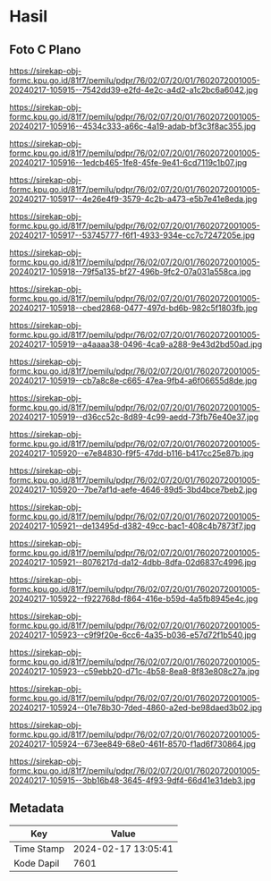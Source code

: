 # Hasil

## Foto C Plano

https://sirekap-obj-formc.kpu.go.id/81f7/pemilu/pdpr/76/02/07/20/01/7602072001005-20240217-105915--7542dd39-e2fd-4e2c-a4d2-a1c2bc6a6042.jpg

https://sirekap-obj-formc.kpu.go.id/81f7/pemilu/pdpr/76/02/07/20/01/7602072001005-20240217-105916--4534c333-a66c-4a19-adab-bf3c3f8ac355.jpg

https://sirekap-obj-formc.kpu.go.id/81f7/pemilu/pdpr/76/02/07/20/01/7602072001005-20240217-105916--1edcb465-1fe8-45fe-9e41-6cd7119c1b07.jpg

https://sirekap-obj-formc.kpu.go.id/81f7/pemilu/pdpr/76/02/07/20/01/7602072001005-20240217-105917--4e26e4f9-3579-4c2b-a473-e5b7e41e8eda.jpg

https://sirekap-obj-formc.kpu.go.id/81f7/pemilu/pdpr/76/02/07/20/01/7602072001005-20240217-105917--53745777-f6f1-4933-934e-cc7c7247205e.jpg

https://sirekap-obj-formc.kpu.go.id/81f7/pemilu/pdpr/76/02/07/20/01/7602072001005-20240217-105918--79f5a135-bf27-496b-9fc2-07a031a558ca.jpg

https://sirekap-obj-formc.kpu.go.id/81f7/pemilu/pdpr/76/02/07/20/01/7602072001005-20240217-105918--cbed2868-0477-497d-bd6b-982c5f1803fb.jpg

https://sirekap-obj-formc.kpu.go.id/81f7/pemilu/pdpr/76/02/07/20/01/7602072001005-20240217-105919--a4aaaa38-0496-4ca9-a288-9e43d2bd50ad.jpg

https://sirekap-obj-formc.kpu.go.id/81f7/pemilu/pdpr/76/02/07/20/01/7602072001005-20240217-105919--cb7a8c8e-c665-47ea-9fb4-a6f06655d8de.jpg

https://sirekap-obj-formc.kpu.go.id/81f7/pemilu/pdpr/76/02/07/20/01/7602072001005-20240217-105919--d36cc52c-8d89-4c99-aedd-73fb76e40e37.jpg

https://sirekap-obj-formc.kpu.go.id/81f7/pemilu/pdpr/76/02/07/20/01/7602072001005-20240217-105920--e7e84830-f9f5-47dd-b116-b417cc25e87b.jpg

https://sirekap-obj-formc.kpu.go.id/81f7/pemilu/pdpr/76/02/07/20/01/7602072001005-20240217-105920--7be7af1d-aefe-4646-89d5-3bd4bce7beb2.jpg

https://sirekap-obj-formc.kpu.go.id/81f7/pemilu/pdpr/76/02/07/20/01/7602072001005-20240217-105921--de13495d-d382-49cc-bac1-408c4b7873f7.jpg

https://sirekap-obj-formc.kpu.go.id/81f7/pemilu/pdpr/76/02/07/20/01/7602072001005-20240217-105921--8076217d-da12-4dbb-8dfa-02d6837c4996.jpg

https://sirekap-obj-formc.kpu.go.id/81f7/pemilu/pdpr/76/02/07/20/01/7602072001005-20240217-105922--f922768d-f864-416e-b59d-4a5fb8945e4c.jpg

https://sirekap-obj-formc.kpu.go.id/81f7/pemilu/pdpr/76/02/07/20/01/7602072001005-20240217-105923--c9f9f20e-6cc6-4a35-b036-e57d72f1b540.jpg

https://sirekap-obj-formc.kpu.go.id/81f7/pemilu/pdpr/76/02/07/20/01/7602072001005-20240217-105923--c59ebb20-d71c-4b58-8ea8-8f83e808c27a.jpg

https://sirekap-obj-formc.kpu.go.id/81f7/pemilu/pdpr/76/02/07/20/01/7602072001005-20240217-105924--01e78b30-7ded-4860-a2ed-be98daed3b02.jpg

https://sirekap-obj-formc.kpu.go.id/81f7/pemilu/pdpr/76/02/07/20/01/7602072001005-20240217-105924--673ee849-68e0-461f-8570-f1ad6f730864.jpg

https://sirekap-obj-formc.kpu.go.id/81f7/pemilu/pdpr/76/02/07/20/01/7602072001005-20240217-105915--3bb16b48-3645-4f93-9df4-66d41e31deb3.jpg


## Metadata

| Key        | Value               |
| ---------- | ------------------- |
| Time Stamp | 2024-02-17 13:05:41 |
| Kode Dapil | 7601                |



